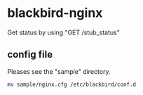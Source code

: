 blackbird-nginx
===============

Get status by using "GET /stub_status"

config file
-----------

Pleases see the "sample" directory.

```bash
mv sample/nginx.cfg /etc/blackbird/conf.d
```
